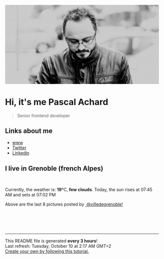 ![Pascal Achard](./images/photo-pascal-achard.jpg)
# Hi, it's me Pascal Achard
> Senior frontend developer

## Links about me
- [www](https://www.pascal-achard.com)
- [Twitter](https://twitter.com/botmaster)
- [Linkedin](http://www.linkedin.com/in/pascal-achard)


## I live in Grenoble (french Alpes)
<img src="https://openweathermap.org/img/wn/02n@2x.png" alt="">

Currently, the weather is: **19**°C, **few clouds**.
Today, the sun rises at 07:45 AM and sets at 07:02 PM

Above are the last 8 pictures posted by <a href="https://www.instagram.com/villedegrenoble/" target="_blank"><img alt="" src="https://upload.wikimedia.org/wikipedia/commons/thumb/e/e7/Instagram_logo_2016.svg/1024px-Instagram_logo_2016.svg.png" width="20"/> @villedegrenoble!</a>

<p style="display: flex; flex-wrap: wrap; gap: 20px;">
        <img src="https://cdn1.picuki.com/hosted-by-instagram/q/0exhNuNYnjBcaS3SYdxKjf8F2vJ1Wg5SZ60STLepjSVmIR1vLHOapZA0mpCl6yRxIwVgFDeSYzxo4o0oUF5ZDz18OEzYTreBRDhW66qaV+fN0Dxu%7C%7CJJkk70zK3wbYXKp9cIrXQmYdSgIGaYDG7uo+qhT5aGuO1lQpTb9d7JGmC4E5ZObS6olhMF4pJ2Jg3Tt%7C%7C9kiJzJE5m4vMAQrptqO52lEX%7C%7CD+O8BnsaBwVLYBxMQK5qnRlSaHEmw+Jj8uQXagtIj+kOYA2AfuORgL0myjfoQKDnQhikKNiCl3t4gj1aSNBdxuiekZkIH2bSAEXG428Fk71pu1ynOdV0Gv+2x98DX607K5atYNkoXBM8yXbIzRyCTTf5nXA7ZBblkrCvDuZ1GKeP+5AvkfmY4SSq0cj3yRp1L7S7734wB4AGgSgWfeWMQ=.jpeg" alt="" width="200"/>
        <img src="https://cdn1.picuki.com/hosted-by-instagram/q/0exhNuNYnjBcaS3SYdxKjf8F2vJ1Wg9SZ60STLepjSVmIR1vLHOapZA0mpCl6yRxIwVgFDeSYzxo44orUF9XDj18OUXXSrKAST9Q5qmaXOrN2z1l9pVklL82LnAXbHGn%7C%7CssuVwmYdSgIGaYDG7uo%7C%7CesJ+fjrcjcFrjOMNbRKmDdttdCwFahlza4lsfe4kx2xu5xncG114WNxahlw5OLUqQUCSKnjMcF6saR5UvoPjsBRpr2gmCG2GGM5b295BTGS9IjOkqg8iyDXdzQspjD3Hu8EIU8hjl246gEmlIM62dC1N7hq+MZg5qnaXHdBWmhm+jVBocW+xzTsSUGI%7C%7CgVRwGKOlf7kNPEu+8WgGtKbdMyw4gPST5jnRallWm08Mc34fHPtFtSvAvtvkK4ZKMJ302iR5QGKQqbMzRQ3CzAX1WHZW7RSFKnb+6GnzWTZhmDWolRuxJo=.jpeg" alt="" width="200"/>
        <img src="https://cdn1.picuki.com/hosted-by-instagram/q/0exhNuNYnjBcaS3SYdxKjf8F2vJ1Wg5SZ60STLepjSVmIR1vLHOapZA0mpCj4yRwKwVlASuRYzxo4oMiV15YDT19P03fTb2MSDdV6KifXOzN0TVl8JZgnLwzLHAYZ3Gq88skUQmYdSgIGaYDG7uo%7C%7CesJ%7C%7CPnucjcFrjOMNbRKmDdttdCwFahlza4lsfe4kx2xu5xncG114WNxahlw5OLUqQUCSKnjMcF6saR5UvoPjsBRprygmCG2GGM5b295BTGS9IjOkqg8iyDXdzQspjD2Fu8EIU8hjl246iE8n448h4KWG4Q9+MZg6bX6QlVBWmhm+jVBocW+xzTvSUGI%7C%7CgVRwGKOlf7kNPEu+8WgGtKbcePi9inZa7zQMY9Lc3E%7C%7CDNLHZgfzDuObBJ9tj9hbCd1+3luHyQCYUOj35QQ3CzAX1WHZWcFREd7b+6GnzWTZhmDWolRuxJo=.jpeg" alt="" width="200"/>
        <img src="https://cdn1.picuki.com/hosted-by-instagram/q/0exhNuNYnjBcaS3SYdxKjf8F2vJ1Wg9SZ60STLepjSVmIR1vLHOapZA0mpCl6yRxIwVgFDeSYzxo4oojUl9SCD18OUXXSraMRThV66ybXOjN1DBi8pFmnL81LHEfYHKv8cEtVQmYdSgIGaYDG7uo+qhT5aGuO1lQpTb9d7JGmC4E5ZObS6olhMF4pJ2Jg3Tt%7C%7C9kiJzJE5m4vMAQrptqO52hEX%7C%7CD+O8BnsaBwVLYBxMQK5qnRlSaHEmw+Jj8uRHagtIj+kOYA2CrgX2I781iWY7M4DnQhq0S8tBJ3t4gj1aSNBdxuiekZkIH2bSAEXG428Fk71pu1ynOdV0Gv%7C%7CWYEjlT31qO1S6t1kMWgCMSqV87vwBPITJTSJJNlWkg9Iu3ycX7MBeOjD+kfmY4SSq0cjg%7C%7Ct0VD7S7734wB4AGgSgWfeWMQ=.jpeg" alt="" width="200"/>
        <img src="https://cdn1.picuki.com/hosted-by-instagram/q/0exhNuNYnjBcaS3SYdxKjf8F2vJ1Wg9SZ60STLepjSVmIR1vLHOapZA0mpCl6yRxIwVgFDeSYzxo4o4vV1pRDT18OUXdQLCATThW7qiZUerN1TBk8pRhkLs9JXIeZHWq%7C%7CsEtOzjYMTIfQeoEH%7C%7Cb2rvUW+%7C%7C7wbTYNpi2TNLxCyQlWotfpUrJy9ZRzt52U1h+189JldAJZ+jtvdBFundPZlTIeAefzPcBgoK9jC7QIjZNIuaHtnyuxH34+emlsFj3RuYTM2dENhhzrdSFlqjH0AZY1LHMRiVbm7iUmp6N9somjMbRM4aYdlZrCbSACW2E2hjtfwZftgALsSUGImUBRwT2Ej+b3ffZ79sXPBPW+DdHH8yyNXen%7C%7CQ+NGSU4oMaqbZ0WIdveyIe5DgKhfMOlN5nTt1CqkTKTW%7C%7CVV+AWgc1mbcKMcpEruiyqyb4X7U32WM81Jvxg==.jpeg" alt="" width="200"/>
        <img src="https://cdn1.picuki.com/hosted-by-instagram/q/0exhNuNYnjBcaS3SYdxKjf8F2vJ1WgxSZ60STLepjSVmIR1vLHOapZA0mpCj4yRwKwVlASuRYzxo4YIpVVVWCz17P0bZTLCASThU7KWRU+qlvD1k9Z5klLc1LXIdZnSu%7C%7CsMlVmGpNWwSDv5PHL%7C%7Clo7gX5v%7C%7CvZSgEpjuSKrVCkGZTjse3TO9%7C%7C2pYf5%7C%7CHSv1izv9QpcmkazXgpdAd4+pvlpDk1VOCtIc17q7VySKNBicMCv6K%7C%7C1Sa8H2QkaHp%7C%7CECKet8XCkONFui3rSzY57zz2F%7C%7Cx9EEIdvlqztEsnoIkr0ZWYI6Rs7N8Ajq3dQGIvGWlvqklPv6XslHPaSkGI%7C%7CmIUwGPRn+T8J7gprsigdcy8U%7C%7CnlxQzLaunoQLZdfF45AdH8fU3ZDfKfD%7C%7CAPnKpECtR751GU11HpRKXh7UdAQjpP3mLeXsZTF6u4gpCq8UjDiznT+AVoxZjt.jpeg" alt="" width="200"/>
        <img src="https://cdn1.picuki.com/hosted-by-instagram/q/0exhNuNYnjBcaS3SYdxKjf8F2vJ1Wg9SZ60STLepjSVmIR1vLHOapZA0mpCl6yRxIwVgFDeSYzxo4YIpVFRZDz18OEzdT7WNSzhX7qWcU+bN1TVk85BlnLwwJHMZZXOo8csqVgmYdSgIGaYDG7uo+qhT5aGuO1lQpTb9d7JGmC4E5ZObS6olhMF4pJ2Jg3Tt%7C%7C9kiJzJE5m4vMAQrptqO52hEX%7C%7CD+O8BnsaBwVLYBxMQK5qnRlSaHEmw+Jj8uRHagtIj+kOYA2AfsXgwJykaSfaACDnQhg2W45yN3t4gj1aSNBdxuiekZkIH2bSAEXG428Fk71pu1ynOdV0Gv%7C%7CEkE%7C%7CGTh+6OCJa8p65vUP8SZetq97yfVOZfWPK5icSg%7C%7CEarSHlvkJ%7C%7CSuXvkfmY4SSq0cjw6Q01X7S7734wB4AGgSgWfeWMQ=.jpeg" alt="" width="200"/>
        <img src="https://cdn1.picuki.com/hosted-by-instagram/q/0exhNuNYnjBcaS3SYdxKjf8F2vJ1Wg5SZ60STLepjSVmIR1vLHOapZA0mpCl6yRxIwVgFDeSYzxo4IwvWF5VCj18OELYSb2NSztV7a2bUOnN1Tdj95ZhnbgyLncdbX6s8MApOzjYMTIfQeoEH%7C%7Cbx7a8Koru5A2MGo1zRMrBC0GAG4fy3UPI7mslm3ayEv0PxtpcyKzNe92U1aUospYmX+XQJWPr5PN1gpKZlR7pCicgIrdDgmBq7EHl3Kj4oUQ+RubTOl+1ejiS%7C%7CeRQN2HuzaZwaFwFTuGqPsVA0toFzqaqTZY49zt8ZkIH2CmUEXTE86kEon5zgx3PySWaN6XRf6m6E9rCDIK11g5%7C%7C6MPeHevj7wCLuYofwMaxdXnNbF6nAd17fBselEI5Wk9YZSaoZ8XuQ0kCCerPLzxp1WW1I0GHfWg==.jpeg" alt="" width="200"/>
</p>

------------
<p>This README file is generated <b>every 3 hours</b>!
    <br />Last refresh: Tuesday, October 10 at 2:17 AM GMT+2
    <br /><a href="https://medium.com/@th.guibert/how-to-create-a-self-updating-readme-md-for-your-github-profile-f8b05744ca91">Create your own by following this tutorial.</a>
</p>
<p><a href="https://github.com/botmaster/botmaster/actions/workflows/main.yaml"><img alt="" src="https://github.com/botmaster/botmaster/actions/workflows/main.yaml/badge.svg" /></a></p>

